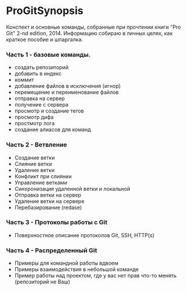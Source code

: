 # ProGitSynopsis
Конспект и основные команды, собранные при прочтении книги "Pro Git" 2-nd edition, 2014. Информацию собираю в личных целях, как краткое пособие и шпаргалка.

### Часть 1 - базовые команды.
* создать репозиторий
* добавить в индекс
* коммит
* добавление файлов в исключения (игнор)
* перемещение и переименование файлов
* отправка на сервер
* получение с сервера
* просмотр и создание тегов
* просмотр дифа
* простмотр лога
* создание алиасов для команд

### Часть 2 - Ветвление
* Создание ветки
* Слияние ветки
* Удаление ветки
* Конфликт при слиянии
* Управление ветками
* Синхронизация удаленной ветки и локальной
* Отправка ветки на сервер
* Удаление ветки на сервере
* Перебазирование (redase)

### Часть 3 - Протоколы работы с Git
* Поверхностное описание протоколов Git, SSH, HTTP(s)

### Часть 4 - Распределенный Git
* Примеры для командной работы вдвоем
* Примеры взаимодействия в небольшой команде
* Пример работы над проектом, где у вас нет прав что-то менять (репозиторий не Ваш)